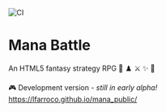 ![CI](https://github.com/lfarroco/mana-phaser/workflows/CI/badge.svg)

# Mana Battle
An HTML5 fantasy strategy RPG 🦄 ♟️ ⚔️ ✨ 🏰



🎮 Development version - *still in early alpha!*
https://lfarroco.github.io/mana_public/
